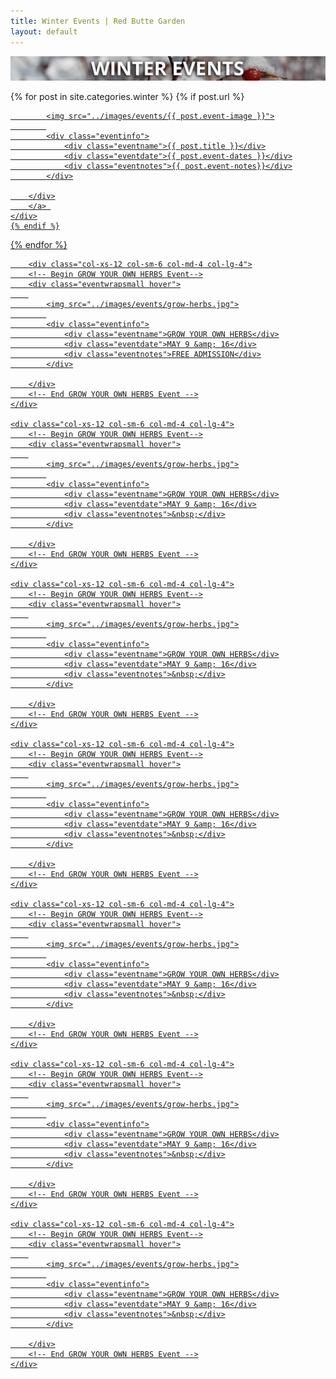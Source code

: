 ```yaml
---
title: Winter Events | Red Butte Garden
layout: default
---
```


<div class="row-fluid">
	<img src="/images/banners/winter-events.jpg" class="responsive" alt="Winter Events at Red Butte Garden" title="Winter Events at Red Butte Garden" />
</div>

<div class="row-fluid">

  {% for post in site.categories.winter %}
    {% if post.url %}        
	<div class="col-xs-12 col-sm-6 col-md-4 col-lg-4">
		<a href="{{ post.url }}">
		<div class="eventwrapsmall hover">
		
			<img src="../images/events/{{ post.event-image }}">
			
			<div class="eventinfo">
				<div class="eventname">{{ post.title }}</div>
				<div class="eventdate">{{ post.event-dates }}</div>
				<div class="eventnotes">{{ post.event-notes}}</div>
			</div>
	
		</div>
		</a> 
	</div>
    {% endif %}
  {% endfor %}

		<div class="col-xs-12 col-sm-6 col-md-4 col-lg-4">
		<!-- Begin GROW YOUR OWN HERBS Event-->
		<div class="eventwrapsmall hover">
		
			<img src="../images/events/grow-herbs.jpg">
			
			<div class="eventinfo">
				<div class="eventname">GROW YOUR OWN HERBS</div>
				<div class="eventdate">MAY 9 &amp; 16</div>
				<div class="eventnotes">FREE ADMISSION</div>
			</div>
	
		</div>
		<!-- End GROW YOUR OWN HERBS Event -->
	</div>
	
	<div class="col-xs-12 col-sm-6 col-md-4 col-lg-4">
		<!-- Begin GROW YOUR OWN HERBS Event-->
		<div class="eventwrapsmall hover">
		
			<img src="../images/events/grow-herbs.jpg">
			
			<div class="eventinfo">
				<div class="eventname">GROW YOUR OWN HERBS</div>
				<div class="eventdate">MAY 9 &amp; 16</div>
				<div class="eventnotes">&nbsp;</div>
			</div>
	
		</div>
		<!-- End GROW YOUR OWN HERBS Event -->
	</div>
	
	<div class="col-xs-12 col-sm-6 col-md-4 col-lg-4">
		<!-- Begin GROW YOUR OWN HERBS Event-->
		<div class="eventwrapsmall hover">
		
			<img src="../images/events/grow-herbs.jpg">
			
			<div class="eventinfo">
				<div class="eventname">GROW YOUR OWN HERBS</div>
				<div class="eventdate">MAY 9 &amp; 16</div>
				<div class="eventnotes">&nbsp;</div>
			</div>
	
		</div>
		<!-- End GROW YOUR OWN HERBS Event -->
	</div>
	
	<div class="col-xs-12 col-sm-6 col-md-4 col-lg-4">
		<!-- Begin GROW YOUR OWN HERBS Event-->
		<div class="eventwrapsmall hover">
		
			<img src="../images/events/grow-herbs.jpg">
			
			<div class="eventinfo">
				<div class="eventname">GROW YOUR OWN HERBS</div>
				<div class="eventdate">MAY 9 &amp; 16</div>
				<div class="eventnotes">&nbsp;</div>
			</div>
	
		</div>
		<!-- End GROW YOUR OWN HERBS Event -->
	</div>
	
	<div class="col-xs-12 col-sm-6 col-md-4 col-lg-4">
		<!-- Begin GROW YOUR OWN HERBS Event-->
		<div class="eventwrapsmall hover">
		
			<img src="../images/events/grow-herbs.jpg">
			
			<div class="eventinfo">
				<div class="eventname">GROW YOUR OWN HERBS</div>
				<div class="eventdate">MAY 9 &amp; 16</div>
				<div class="eventnotes">&nbsp;</div>
			</div>
	
		</div>
		<!-- End GROW YOUR OWN HERBS Event -->
	</div>
	
	<div class="col-xs-12 col-sm-6 col-md-4 col-lg-4">
		<!-- Begin GROW YOUR OWN HERBS Event-->
		<div class="eventwrapsmall hover">
		
			<img src="../images/events/grow-herbs.jpg">
			
			<div class="eventinfo">
				<div class="eventname">GROW YOUR OWN HERBS</div>
				<div class="eventdate">MAY 9 &amp; 16</div>
				<div class="eventnotes">&nbsp;</div>
			</div>
	
		</div>
		<!-- End GROW YOUR OWN HERBS Event -->
	</div>
	
	<div class="col-xs-12 col-sm-6 col-md-4 col-lg-4">
		<!-- Begin GROW YOUR OWN HERBS Event-->
		<div class="eventwrapsmall hover">
		
			<img src="../images/events/grow-herbs.jpg">
			
			<div class="eventinfo">
				<div class="eventname">GROW YOUR OWN HERBS</div>
				<div class="eventdate">MAY 9 &amp; 16</div>
				<div class="eventnotes">&nbsp;</div>
			</div>
	
		</div>
		<!-- End GROW YOUR OWN HERBS Event -->
	</div>

</div>